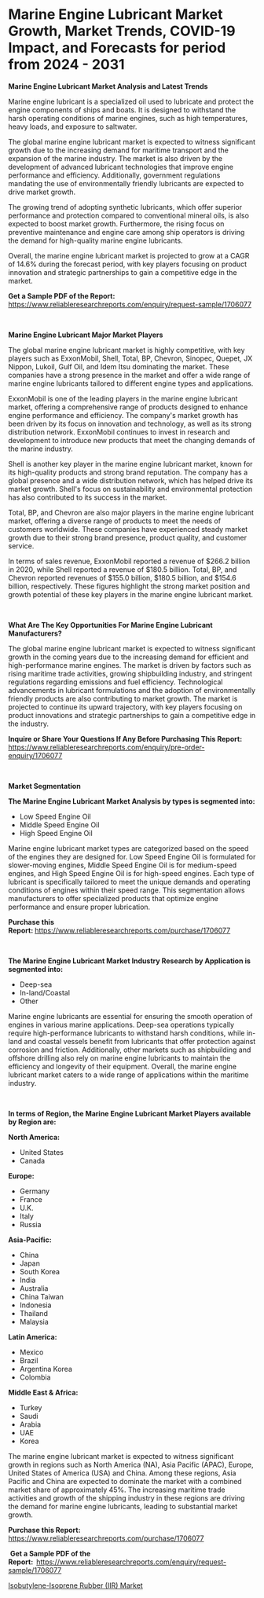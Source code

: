 <p><h1>Marine Engine Lubricant Market Growth, Market Trends, COVID-19 Impact, and Forecasts for period from 2024 - 2031</h1></p><p><strong>Marine Engine Lubricant Market Analysis and Latest Trends</strong></p>
<p><p>Marine engine lubricant is a specialized oil used to lubricate and protect the engine components of ships and boats. It is designed to withstand the harsh operating conditions of marine engines, such as high temperatures, heavy loads, and exposure to saltwater.</p><p>The global marine engine lubricant market is expected to witness significant growth due to the increasing demand for maritime transport and the expansion of the marine industry. The market is also driven by the development of advanced lubricant technologies that improve engine performance and efficiency. Additionally, government regulations mandating the use of environmentally friendly lubricants are expected to drive market growth.</p><p>The growing trend of adopting synthetic lubricants, which offer superior performance and protection compared to conventional mineral oils, is also expected to boost market growth. Furthermore, the rising focus on preventive maintenance and engine care among ship operators is driving the demand for high-quality marine engine lubricants.</p><p>Overall, the marine engine lubricant market is projected to grow at a CAGR of 14.6% during the forecast period, with key players focusing on product innovation and strategic partnerships to gain a competitive edge in the market.</p></p>
<p><strong>Get a Sample PDF of the Report:&nbsp;</strong> <a href="https://www.reliableresearchreports.com/enquiry/request-sample/1706077">https://www.reliableresearchreports.com/enquiry/request-sample/1706077</a></p>
<p>&nbsp;</p>
<p><strong>Marine Engine Lubricant Major Market Players</strong></p>
<p><p>The global marine engine lubricant market is highly competitive, with key players such as ExxonMobil, Shell, Total, BP, Chevron, Sinopec, Quepet, JX Nippon, Lukoil, Gulf Oil, and Idem Itsu dominating the market. These companies have a strong presence in the market and offer a wide range of marine engine lubricants tailored to different engine types and applications.</p><p>ExxonMobil is one of the leading players in the marine engine lubricant market, offering a comprehensive range of products designed to enhance engine performance and efficiency. The company's market growth has been driven by its focus on innovation and technology, as well as its strong distribution network. ExxonMobil continues to invest in research and development to introduce new products that meet the changing demands of the marine industry.</p><p>Shell is another key player in the marine engine lubricant market, known for its high-quality products and strong brand reputation. The company has a global presence and a wide distribution network, which has helped drive its market growth. Shell's focus on sustainability and environmental protection has also contributed to its success in the market.</p><p>Total, BP, and Chevron are also major players in the marine engine lubricant market, offering a diverse range of products to meet the needs of customers worldwide. These companies have experienced steady market growth due to their strong brand presence, product quality, and customer service.</p><p>In terms of sales revenue, ExxonMobil reported a revenue of $266.2 billion in 2020, while Shell reported a revenue of $180.5 billion. Total, BP, and Chevron reported revenues of $155.0 billion, $180.5 billion, and $154.6 billion, respectively. These figures highlight the strong market position and growth potential of these key players in the marine engine lubricant market.</p></p>
<p>&nbsp;</p>
<p><strong>What Are The Key Opportunities For Marine Engine Lubricant Manufacturers?</strong></p>
<p><p>The global marine engine lubricant market is expected to witness significant growth in the coming years due to the increasing demand for efficient and high-performance marine engines. The market is driven by factors such as rising maritime trade activities, growing shipbuilding industry, and stringent regulations regarding emissions and fuel efficiency. Technological advancements in lubricant formulations and the adoption of environmentally friendly products are also contributing to market growth. The market is projected to continue its upward trajectory, with key players focusing on product innovations and strategic partnerships to gain a competitive edge in the industry.</p></p>
<p><strong>Inquire or Share Your Questions If Any Before Purchasing This Report:</strong> <a href="https://www.reliableresearchreports.com/enquiry/pre-order-enquiry/1706077">https://www.reliableresearchreports.com/enquiry/pre-order-enquiry/1706077</a></p>
<p>&nbsp;</p>
<p><strong>Market Segmentation</strong></p>
<p><strong>The Marine Engine Lubricant Market Analysis by types is segmented into:</strong></p>
<p><ul><li>Low Speed Engine Oil</li><li>Middle Speed Engine Oil</li><li>High Speed Engine Oil</li></ul></p>
<p><p>Marine engine lubricant market types are categorized based on the speed of the engines they are designed for. Low Speed Engine Oil is formulated for slower-moving engines, Middle Speed Engine Oil is for medium-speed engines, and High Speed Engine Oil is for high-speed engines. Each type of lubricant is specifically tailored to meet the unique demands and operating conditions of engines within their speed range. This segmentation allows manufacturers to offer specialized products that optimize engine performance and ensure proper lubrication.</p></p>
<p><strong>Purchase this Report:&nbsp;</strong><a href="https://www.reliableresearchreports.com/purchase/1706077">https://www.reliableresearchreports.com/purchase/1706077</a></p>
<p>&nbsp;</p>
<p><strong>The Marine Engine Lubricant Market Industry Research by Application is segmented into:</strong></p>
<p><ul><li>Deep-sea</li><li>In-land/Coastal</li><li>Other</li></ul></p>
<p><p>Marine engine lubricants are essential for ensuring the smooth operation of engines in various marine applications. Deep-sea operations typically require high-performance lubricants to withstand harsh conditions, while in-land and coastal vessels benefit from lubricants that offer protection against corrosion and friction. Additionally, other markets such as shipbuilding and offshore drilling also rely on marine engine lubricants to maintain the efficiency and longevity of their equipment. Overall, the marine engine lubricant market caters to a wide range of applications within the maritime industry.</p></p>
<p>&nbsp;</p>
<p><strong>In terms of Region, the Marine Engine Lubricant Market Players available by Region are:</strong></p>
<p>
    <p> <strong> North America: </strong>
        <ul>
            <li>United States</li>
            <li>Canada</li>
        </ul>
        </p> 
    <p> <strong> Europe: </strong>
        <ul>
            <li>Germany</li>
            <li>France</li>
            <li>U.K.</li>
            <li>Italy</li>
            <li>Russia</li>
        </ul>
        </p> 
    <p> <strong> Asia-Pacific: </strong>
        <ul>
            <li>China</li>
            <li>Japan</li>
            <li>South Korea</li>
            <li>India</li>
            <li>Australia</li>
            <li>China Taiwan</li>
            <li>Indonesia</li>
            <li>Thailand</li>
            <li>Malaysia</li>
        </ul>
        </p> 
    <p> <strong> Latin America: </strong>
        <ul>
            <li>Mexico</li>
            <li>Brazil</li>
            <li>Argentina Korea</li>
            <li>Colombia</li>
        </ul>
        </p> 
    <p> <strong> Middle East & Africa: </strong>
        <ul>
            <li>Turkey</li>
            <li>Saudi</li>
            <li>Arabia</li>
            <li>UAE</li>
            <li>Korea</li>
        </ul>
    </p>
    </p>
<p><p>The marine engine lubricant market is expected to witness significant growth in regions such as North America (NA), Asia Pacific (APAC), Europe, United States of America (USA) and China. Among these regions, Asia Pacific and China are expected to dominate the market with a combined market share of approximately 45%. The increasing maritime trade activities and growth of the shipping industry in these regions are driving the demand for marine engine lubricants, leading to substantial market growth.</p></p>
<p><strong>Purchase this Report: </strong><a href="https://www.reliableresearchreports.com/purchase/1706077">https://www.reliableresearchreports.com/purchase/1706077</a></p>
<p>&nbsp;<strong>Get a Sample PDF of the Report:&nbsp;&nbsp;</strong><a href="https://www.reliableresearchreports.com/enquiry/request-sample/1706077">https://www.reliableresearchreports.com/enquiry/request-sample/1706077</a></p>
<p><strong></strong></p>
<p><p><a href="https://github.com/Angelnienowdseej3e45z3p8c/Market-Research-Report-List-1/blob/main/isobutylene-isoprene-rubber-iir-market.md">Isobutylene-Isoprene Rubber (IIR) Market</a></p></p>